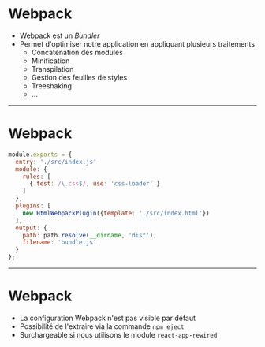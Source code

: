 # Webpack

* Webpack est un *Bundler*
* Permet d'optimiser notre application en appliquant plusieurs traitements
  * Concaténation des modules
  * Minification
  * Transpilation
  * Gestion des feuilles de styles
  * Treeshaking
  * ...

---

# Webpack

```javascript
module.exports = {
  entry: './src/index.js'
  module: {
    rules: [
      { test: /\.css$/, use: 'css-loader' }
    ]
  },
  plugins: [
    new HtmlWebpackPlugin({template: './src/index.html'})
  ],
  output: {
    path: path.resolve(__dirname, 'dist'),
    filename: 'bundle.js'
  }
};
```
---

# Webpack

* La configuration Webpack n'est pas visible par défaut
* Possibilité de l'extraire via la commande `npm eject`
* Surchargeable si nous utilisons le module `react-app-rewired`

